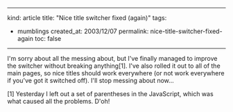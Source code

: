 -----
kind: article
title: "Nice title switcher fixed (again)"
tags:
- mumblings
created_at: 2003/12/07
permalink: nice-title-switcher-fixed-again
toc: false
-----

<p>I'm sorry about all the messing about, but I've finally managed to improve the switcher without breaking anything[1]. I've also rolled it out to all of the main pages, so nice titles should work everywhere (or not work everywhere if you've got it switched off). I'll stop messing about now...</p>

<p>[1] Yesterday I left out a set of parentheses in the JavaScript, which was what caused all the problems. D'oh!</p>


